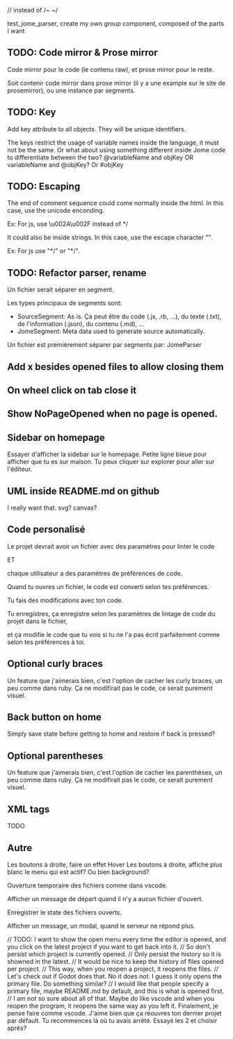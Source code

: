 /*<jome></jome>*/ instead of /*~ ~*/

test_jome_parser, create my own group component, composed of the parts I want

## TODO: Code mirror & Prose mirror

Code mirror pour le code (le contenu raw), et prose mirror pour le reste.

Soit contenir code mirror dans prose mirror (il y a une example sur le site de prosemirror),
ou une instance par segments.

## TODO: Key

Add key attribute to all objects. They will be unique identifiers.

The keys restrict the usage of variable names inside the language, it must not be the same.
Or what about using something different inside Jome code to differentiate between the two?
@variableName and objKey OR variableName and @objKey? Or #objKey

## TODO: Escaping

The end of comment sequence could come normally inside the html. In this case, use the unicode enconding.

Ex: For js, use \u002A\u002F instead of */

It could also be inside strings. In this case, use the escape character "\".

Ex: For js use "\*\/" or "*\/".

## TODO: Refactor parser, rename

Un fichier serait séparer en segment.

Les types principaux de segments sont:

- SourceSegment: As is. Ça peut être du code (.js, .rb, ...), du texte (.txt), de l'information (.json), du contenu (.md), ...
- JomeSegment: Meta data used to generate source automatically.

Un fichier est premièrement séparer par segments par: JomeParser

## Add x besides opened files to allow closing them

## On wheel click on tab close it

## Show NoPageOpened when no page is opened.

## Sidebar on homepage

Essayer d'afficher la sidebar sur le homepage. Petite ligne bleue pour afficher que tu es sur maison. Tu peux cliquer sur explorer pour aller sur l'éditeur.

## UML inside README.md on github

I really want that. svg? canvas?

## Code personalisé

Le projet devrait avoir un fichier avec des paramètres pour linter le code

ET

chaque utilisateur a des paramètres de préférences de code.

Quand tu ouvres un fichier, le code est converti selon tes préférences.

Tu fais des modifications avec ton code.

Tu enregistres, ça enregistre selon les paramètres de lintage de code du projet dans le fichier,

et ça modifie le code que tu vois si tu ne l'a pas écrit parfaitement comme selon tes préférences à toi.

## Optional curly braces

Un feature que j'aimerais bien, c'est l'option de cacher les curly braces, un peu comme dans ruby. Ça ne modifirait pas le code, ce serait
purement visuel.

## Back button on home

Simply save state before getting to home and restore if back is pressed?

## Optional parentheses

Un feature que j'aimerais bien, c'est l'option de cacher les parenthèses, un peu comme dans ruby. Ça ne modifirait pas le code, ce serait
purement visuel.

## XML tags

TODO

## Autre

Les boutons à droite, faire un effet Hover
Les boutons à droite, affiché plus blanc le menu qui est actif? Ou bien background?

Ouverture temporaire des fichiers comme dans vscode.

Afficher un message de départ quand il n'y a aucun fichier d'ouvert.

Enregistrer le state des fichiers ouverts.

Afficher un message, un modal, quand le serveur ne répond plus.








// TODO: I want to show the open menu every time the editor is opened, and you click on the latest project if you want to get back into it.
// So don't persist which project is currently opened.
// Only persist the history so it is showned in the latest.
// It would be nice to keep the history of files opened per project.
// This way, when you reopen a project, it reopens the files.
// Let's check out if Godot does that. No it does not. I guess it only opens the primary file. Do something similar?
// I would like that people specify a primary file, maybe README.md by default, and this is what is opened first.
// I am not so sure about all of that. Maybe do like vscode and when you reopen the program, it reopens the same way as you left it.
Finalement, je pense faire comme vscode. J'aime bien que ça réouvres ton dernier projet par défault. Tu recommences là où tu avais arrêté.
Essayé les 2 et choisir après?